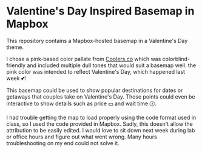 # Valentine's Day Inspired Basemap in Mapbox

This repository contains a Mapbox-hosted basemap in a Valentine's Day theme.

I chose a pink-based color pallate from [Coolers.co](https://coolors.co/f1e4e8-e2dcde-ceb1be-b97375-2d2d34) which was colorblind-friendly and included multiple dull tones that would suit a basemap well. the pink color was intended to reflect Valentine's Day, which happened last week :two_hearts:!

This basemap could be used to show popular destinations for dates or getaways that couples take on Valentine's Day. Those points could even be interactive to show details such as price :dollar: and wait time :clock130:.

I had trouble getting the map to load properly using the code format used in class, so I used the code provided in Mapbox. Sadly, this doesn't allow the attribution to be easily edited. I would love to sit down next week during lab or office hours and figure out what went wrong. Many hours troubleshooting on my end could not solve it.
